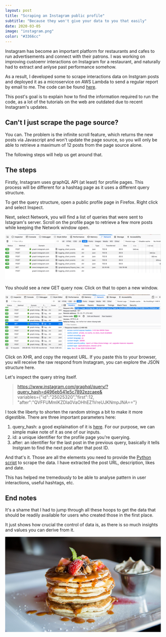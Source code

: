 ```yaml
---
layout: post
title: "Scraping an Instagram public profile"
subtitle: "Because they won't give your data to you that easily"
date: 2020-03-05
image: "instagram.png"
color: "#3366cc"
---
```

Instagram has become an important platform for restaurants and cafes to run advertisements and connect with their patrons. I was working on improving custoemr interactions on Instagram for a restaurant, and naturally had to extract and anlyse past performance somehow.

As a result, I developed some to scrape interactions data on Instgram posts and deployed it as a microservice on AWS Lambda to send a regular report by email to me. The code can be found [here](https://github.com/tri47/instaScraper).

This post's goal is to explain how to find the information required to run the code, as a lot of the tutorials on the web are outdated due to recent Instagram's updates.

## Can't I just scrape the page source?
You can. The problem is the infinite scroll feature, which returns the new posts via Javascript and won't update the page source, so you will only be able to retrieve a maximum of 12 posts from the page source alone. 

The following steps will help us get around that.

## The steps 
Firstly, Instagram uses graphQL API (at least) for profile pages. This process will be different for a hashtag page as it uses a different query structure.

To get the query structure, open a public profile page in Firefox. Right click and select Inspect.

Next, select Network, you will find a list of queries that were sent to Istagram's server. Scroll on the profile page to retrieve a few more posts while keeping the Network window open.

![screenshot](/assets/images/scrape1.png)

You should see a new GET query now. Click on that to open a new window. 

![screenshot](/assets/images/scrape2.png)

Click on XHR, and copy the request URL. If you paste this to your browser, you will receive the raw respond from Instagram, you can explore the JSON structure here.

Let's inspect the query string itself.

> https://www.instagram.com/graphql/query/?query_hash=d496eb541e5c7892ezcaee&  
>variables={"id":"25025320","first":12,  
>"after":"QVFFUMmlKZDla0VaOHhEZ1VreUJKNmpJNA=="}

I took the liberty to shorten the random strings a bit to make it more digestible. There are three important parameters here:

1. query_hash: a good explaination of it is [here](https://stackoverflow.com/questions/54238696/what-is-query-hash-in-instagram). For our purpose, we can simple make note of it as one of our inputs.
2. id: a unique identifier for the profile page you're querying.
3. after: an identifier for the last post in the previous query, basically it tells Instgram to find the next post after that post ID.

And that's it. Those are all the elements you need to provide the [Python script]() to scrape the data. I have extracted the post URL, description, likes and date.

This has helped me tremedously to be able to analyse pattern in user interactions, useful hashtags, etc. 

## End notes
It's a shame that I had to jump through all these hoops to get the data that should be readily available for users who created those in the first place.

It just shows how crucial the control of data is, as there is so much insights and values you can derive from it.

![pancake](/assets/images/pancake.png)







